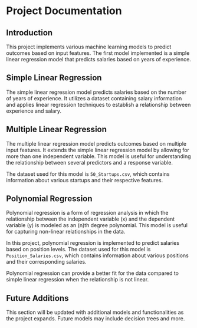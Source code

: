# Project Documentation

## Introduction
This project implements various machine learning models to predict outcomes based on input features. The first model implemented is a simple linear regression model that predicts salaries based on years of experience.

## Simple Linear Regression
The simple linear regression model predicts salaries based on the number of years of experience. It utilizes a dataset containing salary information and applies linear regression techniques to establish a relationship between experience and salary.

## Multiple Linear Regression
The multiple linear regression model predicts outcomes based on multiple input features. It extends the simple linear regression model by allowing for more than one independent variable. This model is useful for understanding the relationship between several predictors and a response variable.

The dataset used for this model is `50_Startups.csv`, which contains information about various startups and their respective features.

## Polynomial Regression
Polynomial regression is a form of regression analysis in which the relationship between the independent variable \(x\) and the dependent variable \(y\) is modeled as an \(n\)th degree polynomial. This model is useful for capturing non-linear relationships in the data.

In this project, polynomial regression is implemented to predict salaries based on position levels. The dataset used for this model is `Position_Salaries.csv`, which contains information about various positions and their corresponding salaries.

Polynomial regression can provide a better fit for the data compared to simple linear regression when the relationship is not linear.

## Future Additions

This section will be updated with additional models and functionalities as the project expands. Future models may include decision trees and more.
